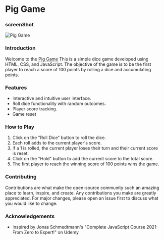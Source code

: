 # Pig Game

### screenShot
![Pig Game](/assets/Pig%20Game%20-%20Google%20Chrome%2005-May-24%203_45_28%20PM.png)

### Introduction
Welcome to the [Pig Game](https://6637a90e692e08f0a7f6826b--ubiquitous-cranachan-536935.netlify.app/) This is a simple dice game developed using HTML, CSS, and JavaScript. The objective of the game is to be the first player to reach a score of 100 points by rolling a dice and accumulating points.

### Features
- Interactive and intuitive user interface.
- Roll dice functionality with random outcomes.
- Player score tracking.
- Game reset

### How to Play
1. Click on the "Roll Dice" button to roll the dice.
2. Each roll adds to the current player's score.
3. If a 1 is rolled, the current player loses their turn and their current score is reset.
4. Click on the "Hold" button to add the current score to the total score.
5. The first player to reach the winning score of 100 points wins the game.


### Contributing
Contributions are what make the open-source community such an amazing place to learn, inspire, and create. Any contributions you make are greatly appreciated. For major changes, please open an issue first to discuss what you would like to change.

### Acknowledgements
- Inspired by Jonas Schmedtmann's "Complete JavaScript Course 2021: From Zero to Expert!" on Udemy